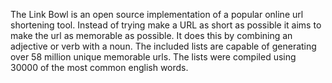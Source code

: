 The Link Bowl is an open source implementation of a popular online url shortening tool. Instead of trying make a URL as short as possible it aims to make the url as memorable as possible. It does this by combining an adjective or verb with a noun. The included lists are capable of generating over 58 million unique memorable urls. The lists were compiled using 30000 of the most common english words.
